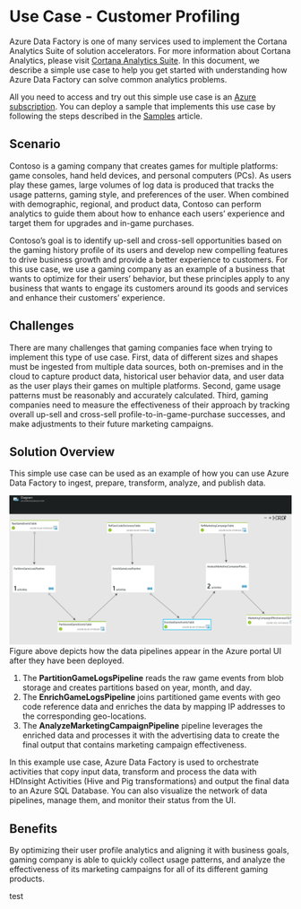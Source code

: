 <properties 
	pageTitle="Use Case - Customer Profiling" 
	description="Learn how Azure Data Factory is used to create a data-driven workflow (pipeline) to profile gaming customers." 
	services="data-factory" 
	documentationCenter="" 
	authors="spelluru" 
	manager="jhubbard" 
	editor="monicar"/>

<tags 
	ms.service="data-factory" 
	ms.workload="data-services" 
	ms.tgt_pltfrm="na" 
	ms.devlang="na" 
	ms.topic="article" 
	ms.date="07/26/2015" 
	ms.author="spelluru"/>

# Use Case - Customer Profiling

Azure Data Factory is one of many services used to implement the Cortana Analytics Suite of solution accelerators.  For more information about Cortana Analytics, please visit [Cortana Analytics Suite](http://www.microsoft.com/cortanaanalytics). In this document, we describe a simple use case to help you get started with understanding how Azure Data Factory can solve common analytics problems.

All you need to access and try out this simple use case is an [Azure subscription](https://azure.microsoft.com/pricing/free-trial/).  You can deploy a sample that implements this use case by following the steps described in the [Samples](data-factory-samples.md) article.

## Scenario

Contoso is a gaming company that creates games for multiple platforms: game consoles, hand held devices, and personal computers (PCs). As users play these games, large volumes of log data is produced that tracks the usage patterns, gaming style, and preferences of the user.  When combined with demographic, regional, and product data, Contoso can perform analytics to guide them about how to enhance each users’ experience and target them for upgrades and in-game purchases. 

Contoso’s goal is to identify up-sell and cross-sell opportunities based on the gaming history profile of its users and develop new compelling features to drive business growth and provide a better experience to customers. For this use case, we use a gaming company as an example of a business that wants to optimize for their users’ behavior, but these principles apply to any business that wants to engage its customers around its goods and services and enhance their customers’ experience.

## Challenges

There are many challenges that gaming companies face when trying to implement this type of use case. First, data of different sizes and shapes must be ingested from multiple data sources, both on-premises and in the cloud to capture product data, historical user behavior data, and user data as the user plays their games on multiple platforms. Second, game usage patterns must be reasonably and accurately calculated. Third, gaming companies need to measure the effectiveness of their approach by tracking overall up-sell and cross-sell profile-to-in-game-purchase successes, and make adjustments to their future marketing campaigns.

## Solution Overview

This simple use case can be used as an example of how you can use Azure Data Factory to ingest, prepare, transform, analyze, and publish data.

![End-to-end workflow](./media/data-factory-customer-profiling-usecase/EndToEndWorkflow.png)
Figure above depicts how the data pipelines appear in the Azure portal UI after they have been deployed.

1.	The **PartitionGameLogsPipeline** reads the raw game events from blob storage and creates partitions based on year, month, and day.
2.	The **EnrichGameLogsPipeline** joins partitioned game events with geo code reference data and enriches the data by mapping IP addresses to the corresponding geo-locations.
3.	The **AnalyzeMarketingCampaignPipeline** pipeline leverages the enriched data and processes it with the advertising data to create the final output that contains marketing campaign effectiveness.

In this example use case, Azure Data Factory is used to orchestrate activities that copy input data, transform and process the data with HDInsight Activities (Hive and Pig transformations) and output the final data to an Azure SQL Database.  You can also visualize the network of data pipelines, manage them, and monitor their status from the UI.

## Benefits

By optimizing their user profile analytics and aligning it with business goals, gaming company is able to quickly collect usage patterns, and analyze the effectiveness of its marketing campaigns for all of its different gaming products.





test
